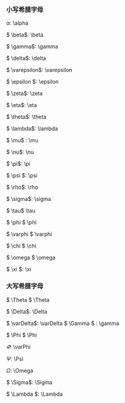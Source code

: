 ### 小写希腊字母
$\alpha$:	\alpha

$ \beta$:	\beta

$ \gamma$:	\gamma

$ \delta$:	\delta

 $ \varepsilon$:	\varepsilon

$ \epsilon $: 	\epsilon

$ \zeta$: 	\zeta

$ \eta$: 	\eta

$ \theta$:	\theta

$ \lambda$:	\lambda

$ \mu$ :	\mu

$ \nu$:	\nu

$ \pi$:	\pi

$ \psi $:	\psi

$ \rho$:	\rho

$ \sigma$:	\sigma

$ \tau$	\tau

$ \phi $ \phi

$ \varphi $	\varphi

$ \chi $	\chi

$ \omega $	\omega

$ \xi $:	\xi


### 大写希腊字母

$ \Theta $ \Theta

$ \Delta$:	\Delta

$ \varDelta$:	\varDelta
$ \Gamma $ :	\gamma

$ \Phi $	\Phi

$\varPhi$:	\varPhi

$\Psi$:	\Psi

  $\Omega$:	\Omega   

$ \Sigma$:	\Sigma

$ \Lambda $:	\Lambda